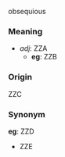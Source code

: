 obsequious
### Meaning
+ _adj_: ZZA
    + __eg__: ZZB

### Origin

ZZC

### Synonym

__eg__: ZZD

+ ZZE


